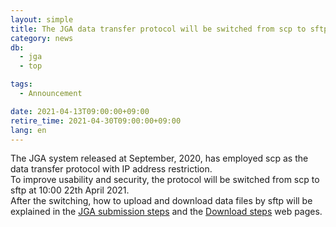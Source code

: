```yaml
---
layout: simple
title: The JGA data transfer protocol will be switched from scp to sftp.
category: news
db:
  - jga
  - top

tags:
  - Announcement

date: 2021-04-13T09:00:00+09:00
retire_time: 2021-04-30T09:00:00+09:00
lang: en
---
```


The JGA system released at September, 2020, has employed scp as the data transfer protocol with IP address restriction.     
To improve usability and security, the protocol will be switched from scp to sftp at 10:00 22th April 2021.    
After the switching, how to upload and download data files by sftp will be explained in the [JGA submission steps](/jga/submission-step-e.html) and the [Download steps](/jga/download-e.html) web pages. 
